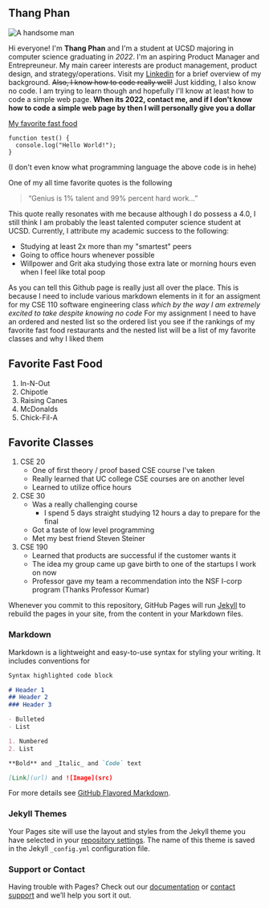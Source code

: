 ## Thang Phan

![A handsome man](https://scontent-lax3-1.xx.fbcdn.net/v/t1.0-9/135845964_3335192283254072_7964378784283208427_n.jpg?_nc_cat=100&ccb=2&_nc_sid=730e14&_nc_ohc=7e-ql209sKYAX9jvOad&_nc_ht=scontent-lax3-1.xx&oh=065fadf6afa344f00c94d0b4899ca78c&oe=601A0E73)

Hi everyone! I'm **Thang Phan** and I'm a student at UCSD majoring in computer science graduating in *2022*. I'm an aspiring Product Manager and Entrepreuneur. My main career interests are product management, product design, and strategy/operations. Visit my [Linkedin](https://www.linkedin.com/in/thangmichaelphan/) for a brief overview of my background. ~~Also, I know how to code really well!~~ Just kidding, I also know no code. I am trying to learn though and hopefully I'll know at least how to code a simple web page. **When its 2022, contact me, and if I don't know how to code a simple web page by then I will personally give you a dollar**

[My favorite fast food](#FavoriteFastFood)

```
function test() {
  console.log("Hello World!");
}
```
(I don't even know what programming language the above code is in hehe)

One of my all time favorite quotes is the following
>  “Genius is 1% talent and 99% percent hard work...”

This quote really resonates with me because although I do possess a 4.0, I still think I am probably the least talented computer science student at UCSD. Currently, I attribute my academic success to the following:
- Studying at least 2x more than my "smartest" peers
- Going to office hours whenever possible
- Willpower and Grit aka studying those extra late or morning hours even when I feel like total poop

As you can tell this Github page is really just all over the place. This is because I need to include various markdown elements in it for an assigment for my CSE 110 software engineering class *which by the way I am extremely excited to take despite knowing no code* For my assignment I need to have an ordered and nested list so the ordered list you see if the rankings of my favorite fast food restaurants and the nested list will be a list of my favorite classes and why I liked them

## Favorite Fast Food
1. In-N-Out
2. Chipotle 
3. Raising Canes
4. McDonalds
5. Chick-Fil-A

## Favorite Classes
1. CSE 20
   - One of first theory / proof based CSE course I've taken
   - Really learned that UC college CSE courses are on another level
   - Learned to utilize office hours
2. CSE 30 
   - Was a really challenging course 
     - I spend 5 days straight studying 12 hours a day to prepare for the final
   - Got a taste of low level programming
   - Met my best friend Steven Steiner
3. CSE 190
   - Learned that products are successful if the customer wants it
   - The idea my group came up gave birth to one of the startups I work on now
   - Professor gave my team a recommendation into the NSF I-corp program (Thanks Professor Kumar)



Whenever you commit to this repository, GitHub Pages will run [Jekyll](https://jekyllrb.com/) to rebuild the pages in your site, from the content in your Markdown files.

### Markdown

Markdown is a lightweight and easy-to-use syntax for styling your writing. It includes conventions for

```markdown
Syntax highlighted code block

# Header 1
## Header 2
### Header 3

- Bulleted
- List

1. Numbered
2. List

**Bold** and _Italic_ and `Code` text

[Link](url) and ![Image](src)
```

For more details see [GitHub Flavored Markdown](https://guides.github.com/features/mastering-markdown/).

### Jekyll Themes

Your Pages site will use the layout and styles from the Jekyll theme you have selected in your [repository settings](https://github.com/bamkho/bamkho.github.io/settings). The name of this theme is saved in the Jekyll `_config.yml` configuration file.

### Support or Contact

Having trouble with Pages? Check out our [documentation](https://docs.github.com/categories/github-pages-basics/) or [contact support](https://github.com/contact) and we’ll help you sort it out.
